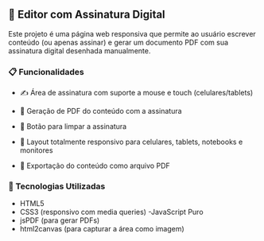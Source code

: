 ## 📝 Editor com Assinatura Digital
Este projeto é uma página web responsiva que permite ao usuário escrever conteúdo (ou apenas assinar) e gerar um documento PDF com sua assinatura digital desenhada manualmente.

### 📋 Funcionalidades
- ✍️ Área de assinatura com suporte a mouse e touch (celulares/tablets)

- 📄 Geração de PDF do conteúdo com a assinatura

- 🧼 Botão para limpar a assinatura

- 📱 Layout totalmente responsivo para celulares, tablets, notebooks e monitores

- 💾 Exportação do conteúdo como arquivo PDF

### 🔧 Tecnologias Utilizadas
- HTML5
- CSS3 (responsivo com media queries)
-JavaScript Puro
- jsPDF (para gerar PDFs)
- html2canvas (para capturar a área como imagem)
